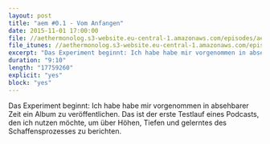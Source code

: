 ```yaml
---
layout: post
title: "aem #0.1 - Vom Anfangen"
date: 2015-11-01 17:00:00
file: //aethermonolog.s3-website.eu-central-1.amazonaws.com/episodes/aethermonolog-00a.mp3
file_itunes: //aethermonolog.s3-website.eu-central-1.amazonaws.com/episodes/aethermonolog-00a.m4a
excerpt: "Das Experiment beginnt: Ich habe habe mir vorgenommen in absehbarer Zeit ein Album zu veröffentlichen. Das ist der erste Testlauf eines Podcasts, den ich nutzen möchte, um über Höhen, Tiefen und gelerntes des Schaffensprozesses zu berichten."
duration: "9:10"
length: "17759260"
explicit: "yes"
block: "yes"
---
```


Das Experiment beginnt: Ich habe habe mir vorgenommen in absehbarer Zeit ein Album zu veröffentlichen. Das ist der erste Testlauf eines Podcasts, den ich nutzen möchte, um über Höhen, Tiefen und gelerntes des Schaffensprozesses zu berichten.
